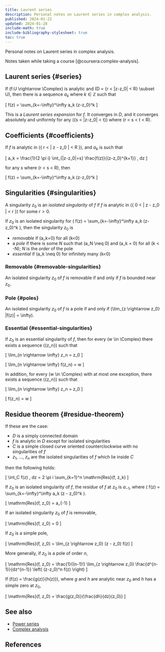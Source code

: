 ```yaml
---
title: Laurent series
description: Personal notes on Laurent series in complex analysis.
published: 2024-01-22
updated: 2024-01-28
include-math: true
include-bibliography-stylesheet: true
toc: true
---
```


Personal notes on Laurent series in complex analysis.

Notes taken while taking a course [@coursera:complex-analysis].

## Laurent series {#series}

If \(f:U \rightarrow \Complex\) is analytic and \(D = \{r < |z-z_0| < R\} \subset U\),
then there is a sequence $a_k$ where $k \in \mathbb{Z}$ such that

\[ f(z) = \sum_{k=-\infty}^\infty a_k (z-z_0)^k \]

This is a _Laurent series expansion_ for $f$.  It converges in $D$,
and it converges absolutely and uniformly for any \(\{s < |z-z_0| < t\}\)
where \(r < s < t < R\).

## Coefficients {#coefficients}

If $f$ is analytic in \(\{ r < | z - z_0 | < R \}\), and $a_k$ is such that

\[ a_k = \frac{1}{2 \pi i} \int_{|z-z_0|=s} \frac{f(z)}{(z-z_0)^{k+1}} \, dz \]

for any $s$ where \(r < s < R\), then

\[ f(z) = \sum_{k=-\infty}^\infty a_k (z-z_0)^k \]

## Singularities {#singularities}

A singularity $z_0$ is an _isolated singularity_ of $f$
if $f$ is analytic in \(\{ 0 < | z - z_0 | < r \}\) for some $r>0$.

If $z_0$ is an isolated singularity for \( f(z) = \sum_{k=-\infty}^\infty a_k (z-z_0)^k \),
then the singularity $z_0$ is

*   _removable_ if \(a_k=0\) for all \(k<0\)
*   a _pole_ if there is some $N$ such that \(a_N \neq 0\) and \(a_k = 0\) for all \(k < -N\);
    $N$ is the _order_ of the pole
*   _essential_ if \(a_k \neq 0\) for infinitely many \(k<0\)

### Removable {#removable-singularities}

An isolated singularity $z_0$ of $f$ is removable if and only if $f$ is bounded near $z_0$.

### Pole {#poles}

An isolated singularity $z_0$ of $f$ is a pole
if and only if \(\lim_{z \rightarrow z_0} |f(z)| = \infty\).

### Essential {#essential-singularities}

If $z_0$ is an essential singularity of $f$, then for every \(w \in \Complex\)
there exists a sequence \(\{z_n\}\) such that

\[ \lim_{n \rightarrow \infty} z_n = z_0 \]

\[ \lim_{n \rightarrow \infty} f(z_n) = w \]

In addition, for every \(w \in \Complex\) with at most one exception,
there exists a sequence \(\{z_n\}\) such that

\[ \lim_{n \rightarrow \infty} z_n = z_0 \]

\[ f(z_n) = w \]

## Residue theorem {#residue-theorem}

If these are the case:

*   $D$ is a simply connected domain
*   $f$ is analytic in $D$ except for isolated singularities
*   $C$ is a simple closed curve oriented counterclockwise with no singularities of $f$
*   $z_1$, ..., $z_n$ are the isolated singularities of $f$ which lie inside $C$

then the following holds:

\[ \int_C f(z) \, dz = 2 \pi i \sum_{k=1}^n \mathrm{Res}(f, z_k) \]

If $z_0$ is an isolated singularity of $f$, the _residue_ of $f$ at $z_0$ is $a_{-1}$,
where \( f(z) = \sum_{k=-\infty}^\infty a_k (z - z_0)^k \).

\[ \mathrm{Res}(f, z_0) = a_{-1} \]

If an isolated singularity $z_0$ of $f$ is removable,

\[ \mathrm{Res}(f, z_0) = 0 \]

If $z_0$ is a simple pole,

\[ \mathrm{Res}(f, z_0) = \lim_{z \rightarrow z_0} (z - z_0) f(z) \]

More generally, if $z_0$ is a pole of order $n$,

\[ \mathrm{Res}(f, z_0)
 = \frac{1}{(n-1)!} \lim_{z \rightarrow z_0}
     \frac{d^{n-1}}{dz^{n-1}} \left( (z-z_0)^n f(z) \right)
\]

If \(f(z) = \frac{g(z)}{h(z)}\), where $g$ and $h$ are analytic near $z_0$
and $h$ has a simple zero at $z_0$,

\[ \mathrm{Res}(f, z_0) = \frac{g(z_0)}{\frac{dh}{dz}(z_0)} \]

## See also

*   [Power series](../power-series/)
*   [Complex analysis](../)

## References
